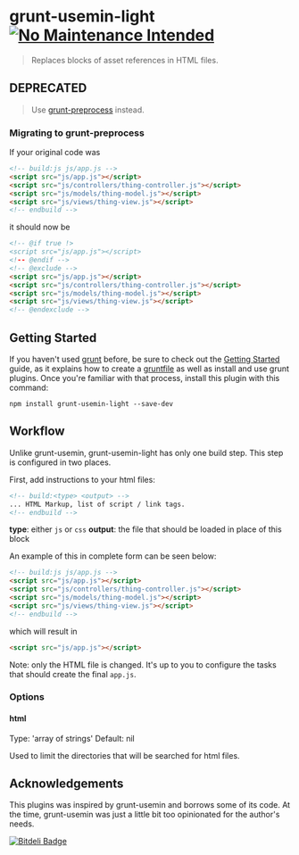 # grunt-usemin-light [![No Maintenance Intended](http://unmaintained.tech/badge.svg)](http://unmaintained.tech/)

> Replaces blocks of asset references in HTML files.

## DEPRECATED

> Use [grunt-preprocess](https://github.com/jsoverson/grunt-preprocess) instead.

### Migrating to grunt-preprocess

If your original code was

```html
<!-- build:js js/app.js -->
<script src="js/app.js"></script>
<script src="js/controllers/thing-controller.js"></script>
<script src="js/models/thing-model.js"></script>
<script src="js/views/thing-view.js"></script>
<!-- endbuild -->
```

it should now be

```html
<!-- @if true !>
<script src="js/app.js"></script>
<!-- @endif -->
<!-- @exclude -->
<script src="js/app.js"></script>
<script src="js/controllers/thing-controller.js"></script>
<script src="js/models/thing-model.js"></script>
<script src="js/views/thing-view.js"></script>
<!-- @endexclude -->
```

## Getting Started
If you haven't used [grunt][] before, be sure to check out the [Getting Started][] guide, as it explains how to create a [gruntfile][Getting Started] as well as install and use grunt plugins. Once you're familiar with that process, install this plugin with this command:

```shell
npm install grunt-usemin-light --save-dev
```

[grunt]: http://gruntjs.com/
[Getting Started]: https://github.com/gruntjs/grunt/blob/devel/docs/getting_started.md

## Workflow

Unlike grunt-usemin, grunt-usemin-light has only one build step. This step is configured in two places.

First, add instructions to your html files:

```html
<!-- build:<type> <output> -->
... HTML Markup, list of script / link tags.
<!-- endbuild -->
```

**type**: either `js` or `css`
**output**: the file that should be loaded in place of this block

An example of this in complete form can be seen below:

```html
<!-- build:js js/app.js -->
<script src="js/app.js"></script>
<script src="js/controllers/thing-controller.js"></script>
<script src="js/models/thing-model.js"></script>
<script src="js/views/thing-view.js"></script>
<!-- endbuild -->
```

which  will result in

```html
<script src="js/app.js"></script>
```

Note: only the HTML file is changed. It's up to you to configure the tasks that should create the final `app.js`.

### Options

#### html
Type: 'array of strings'
Default: nil

Used to limit the directories that will be searched for html files.

## Acknowledgements

This plugins was inspired by grunt-usemin and borrows some of its code. At the time, grunt-usemin was just a little bit too opinionated for the author's needs.

[![Bitdeli Badge](https://d2weczhvl823v0.cloudfront.net/ianwremmel/grunt-usemin-light/trend.png)](https://bitdeli.com/free "Bitdeli Badge")

